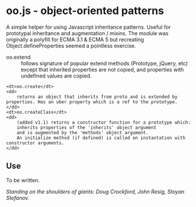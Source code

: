 # oo.js - object-oriented patterns #


A simple helper for using Javascript inheritance patterns. Useful for prototypal inheritance and augmentation / mixins. The module was originally a polyfill for ECMA 3.1 & ECMA 5 but recreating Object.defineProperties seemed a pointless exercise.

<dl>
	<dt>oo.extend</dt>
	<dd>
		follows signature of popular extend methods (Prototype, jQuery, etc) except that inherited properties are not copied, and properties with undefined values are copied.
	</dd>
	
	<dt>oo.create</dt>
	<dd>
		returns an object that inherits from proto and is extended by properties. Has an uber property which is a ref to the prototype.
	</dd>
	<dt>oo.createClass</dt>
	<dd>
		(added v1.1) returns a constructor function for a prototype which:
		inherits properties of the 'inherits' object argument
		and is augmented by the 'methods' object argument.
		An initialize method (if defined) is called on instantation with constructor arguments.
	</dd>
</dl>

## Use ##

To be written.



*Standing on the shoulders of giants: Doug Crockford, John Resig, Stoyan Stefanov.*